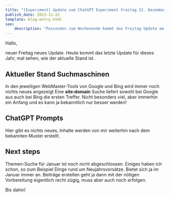 ```yaml
---
title: "[Experiment] Update zum ChatGPT Experiment Freitag 22. Dezember"
publish_date: 2023-12-22
template: blog-entry.html
seo:
    description: "Passenden zum Wochenende kommt das Freitag Update am 22.12."
---
```

Hallo,

neuer Freitag neues Update.
Heute kommt das letzte Update für dieses Jahr, mal sehen, wie der aktuelle Stand ist.


## Aktueller Stand Suchmaschinen

In den jeweiligen WebMaster-Tools von Google und Bing wird immer noch nichts neues angezeigt
Eine **site:domain** Suche liefert sowohl bei Google aus auch bei Bing die ersten Treffer. 
Nicht besonders viel, aber immerhin ein Anfang und es kann ja bekanntlich nur besser werden!

## ChatGPT Prompts

Hier gibt es nichts neues, Inhalte werden von mir weiterhin nach dem bekannten Muster erstellt.

## Next steps

Themen-Suche für Januar ist noch nicht abgeschlossen. Einiges haben ich schon, so zum Beispiel Dinge rund um Neujahrsvorsätze. Bietet sich ja im Januar immer an.
Beiträge erstellen geht ja dann mit der nötigen Vorbereitung eigentlich recht zügig, muss aber auch noch erfolgen.


Bis dahin!